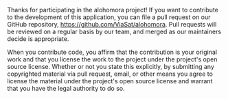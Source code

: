 Thanks for participating in the alohomora project!  If you want to contribute
to the development of this application, you can file a pull request on our
GitHub repository, https://github.com/ViaSat/alohomora.  Pull requests will be
reviewed on a regular basis by our team, and merged as our maintainers decide
is appropriate.

When you contribute code, you affirm that the contribution is your original work
and that you license the work to the project under the project's open source
license. Whether or not you state this explicitly, by submitting any copyrighted
material via pull request, email, or other means you agree to license the
material under the project's open source license and warrant that you have the
legal authority to do so.